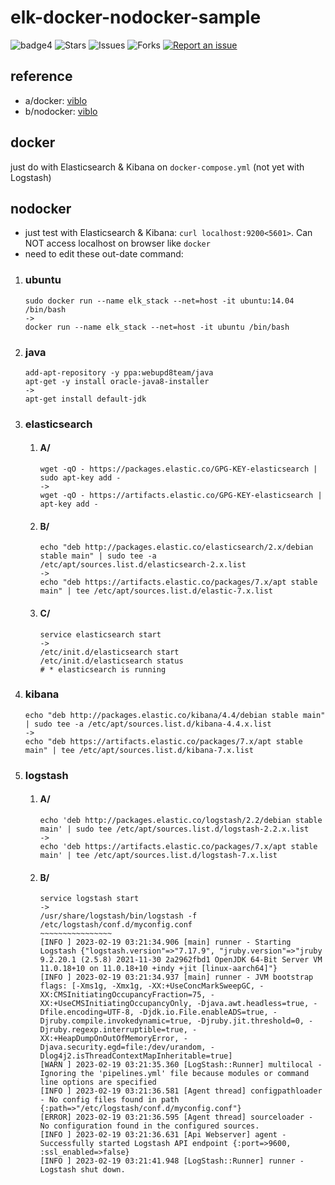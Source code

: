 # elk-docker-nodocker-sample

![badge4](https://img.shields.io/badge/docker-3.3.1-blue)
![Stars](https://img.shields.io/github/stars/tquangdo/elk-docker-nodocker-sample?color=f05340)
![Issues](https://img.shields.io/github/issues/tquangdo/elk-docker-nodocker-sample?color=f05340)
![Forks](https://img.shields.io/github/forks/tquangdo/elk-docker-nodocker-sample?color=f05340)
[![Report an issue](https://img.shields.io/badge/Support-Issues-green)](https://github.com/tquangdo/elk-docker-nodocker-sample/issues/new)

## reference
- a/docker: [viblo](https://viblo.asia/p/elasticsearch-kibana-logstash-tong-quan-cai-dat-va-su-dung-RQqKLRn6l7z)
- b/nodocker: [viblo](https://viblo.asia/p/quan-ly-log-ung-dung-voi-elk-stack-elasticsearch-logstash-va-kibana-Qbq5QJzmKD8)

## docker
just do with Elasticsearch & Kibana on `docker-compose.yml` (not yet with Logstash)

## nodocker
- just test with Elasticsearch & Kibana: `curl localhost:9200<5601>`. Can NOT access localhost on browser like `docker`
- need to edit these out-date command:
1. ### ubuntu
    ```shell
    sudo docker run --name elk_stack --net=host -it ubuntu:14.04 /bin/bash
    ->
    docker run --name elk_stack --net=host -it ubuntu /bin/bash
    ```

1. ### java
    ```shell
    add-apt-repository -y ppa:webupd8team/java
    apt-get -y install oracle-java8-installer
    ->
    apt-get install default-jdk
    ```

1. ### elasticsearch
    1. #### A/
        ```shell
        wget -qO - https://packages.elastic.co/GPG-KEY-elasticsearch | sudo apt-key add -
        ->
        wget -qO - https://artifacts.elastic.co/GPG-KEY-elasticsearch | apt-key add -
        ```

    1. #### B/
        ```shell
        echo "deb http://packages.elastic.co/elasticsearch/2.x/debian stable main" | sudo tee -a /etc/apt/sources.list.d/elasticsearch-2.x.list
        ->
        echo "deb https://artifacts.elastic.co/packages/7.x/apt stable main" | tee /etc/apt/sources.list.d/elastic-7.x.list
        ```

    1. #### C/
        ```shell
        service elasticsearch start
        ->
        /etc/init.d/elasticsearch start
        /etc/init.d/elasticsearch status
        # * elasticsearch is running
        ```

1. ### kibana
    ```shell
    echo "deb http://packages.elastic.co/kibana/4.4/debian stable main" | sudo tee -a /etc/apt/sources.list.d/kibana-4.4.x.list
    ->
    echo "deb https://artifacts.elastic.co/packages/7.x/apt stable main" | tee /etc/apt/sources.list.d/kibana-7.x.list
    ```

1. ### logstash
    1. #### A/
        ```shell
        echo 'deb http://packages.elastic.co/logstash/2.2/debian stable main' | sudo tee /etc/apt/sources.list.d/logstash-2.2.x.list
        ->
        echo 'deb https://artifacts.elastic.co/packages/7.x/apt stable main' | tee /etc/apt/sources.list.d/logstash-7.x.list
        ```

    1. #### B/
        ```shell
        service logstash start
        ->
        /usr/share/logstash/bin/logstash -f /etc/logstash/conf.d/myconfig.conf
        ~~~~~~~~~~~~~~~~
        [INFO ] 2023-02-19 03:21:34.906 [main] runner - Starting Logstash {"logstash.version"=>"7.17.9", "jruby.version"=>"jruby 9.2.20.1 (2.5.8) 2021-11-30 2a2962fbd1 OpenJDK 64-Bit Server VM 11.0.18+10 on 11.0.18+10 +indy +jit [linux-aarch64]"}
        [INFO ] 2023-02-19 03:21:34.937 [main] runner - JVM bootstrap flags: [-Xms1g, -Xmx1g, -XX:+UseConcMarkSweepGC, -XX:CMSInitiatingOccupancyFraction=75, -XX:+UseCMSInitiatingOccupancyOnly, -Djava.awt.headless=true, -Dfile.encoding=UTF-8, -Djdk.io.File.enableADS=true, -Djruby.compile.invokedynamic=true, -Djruby.jit.threshold=0, -Djruby.regexp.interruptible=true, -XX:+HeapDumpOnOutOfMemoryError, -Djava.security.egd=file:/dev/urandom, -Dlog4j2.isThreadContextMapInheritable=true]
        [WARN ] 2023-02-19 03:21:35.360 [LogStash::Runner] multilocal - Ignoring the 'pipelines.yml' file because modules or command line options are specified
        [INFO ] 2023-02-19 03:21:36.581 [Agent thread] configpathloader - No config files found in path {:path=>"/etc/logstash/conf.d/myconfig.conf"}
        [ERROR] 2023-02-19 03:21:36.595 [Agent thread] sourceloader - No configuration found in the configured sources.
        [INFO ] 2023-02-19 03:21:36.631 [Api Webserver] agent - Successfully started Logstash API endpoint {:port=>9600, :ssl_enabled=>false}
        [INFO ] 2023-02-19 03:21:41.948 [LogStash::Runner] runner - Logstash shut down.
        ```







